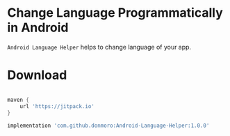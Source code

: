 Change Language Programmatically in Android
==============================

```Android Language Helper``` helps to change language of your app.

**Download**
=
```groovy

maven { 
	url 'https://jitpack.io' 
}

implementation 'com.github.donmoro:Android-Language-Helper:1.0.0'
```